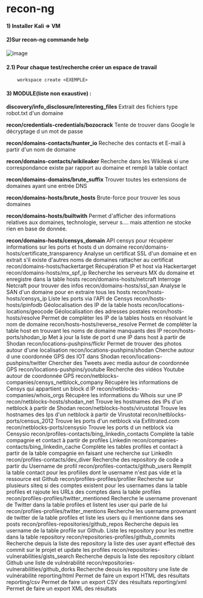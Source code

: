 # recon-ng

#### 1) Installer Kali => VM
#### 2)Sur recon-ng commande help
![image](https://github.com/user-attachments/assets/8774e7da-eee7-47e9-97b1-ee3cbcedae43)
#### 2.1) Pour chaque test/recherche créer un espace de travail
        workspace create <EXEMPLE>

#### 3) MODULE(liste non exaustive) : 
**discovery/info_disclosure/interesting_files** Extrait des fichiers type robot.txt d'un domaine

**recon/credentials-credentials/bozocrack** Tente de trouver dans Google le décryptage d un mot de passe

**recon/domains-contacts/hunter_io** Recheche des contacts et E-mail à partir d'un nom de domaine

**recon/domains-contacts/wikileaker** Recherche dans les Wikileak si une correspondance existe par rapport au domaine et rempli la table contact

**recon/domains-domains/brute_suffix** Trouver toutes les extensions de domaines ayant une entrée DNS

**recon/domains-hosts/brute_hosts** Brute-force pour trouver les sous domaines

**recon/domains-hosts/builtwith** Permet d'afficher des informations relatives aux domaines, technologie, serveur s.... mais attention ne stocke rien en base de donnée.

**recon/domains-hosts/censys_domain** API censys pour récupérer informations sur les ports et hosts d un domaine
recon/domains-hosts/certificate_transparency
Analyse un certificat SSL d'un domaine et en extrait s'il existe d'autres noms de domaines rattacher au certificat
recon/domains-hosts/hackertarget
Récupération IP et host via Hackertarget
recon/domains-hosts/mx_spf_ip
Recherche les serveurs MX du domaine et enregistre dans la table hosts
recon/domains-hosts/netcraft
Interroge Netcraft pour trouver des infos
recon/domains-hosts/ssl_san
Analyse le SAN d'un domaine pour en extraire tous les hosts
recon/hosts-hosts/censys_ip
Liste les ports via l'API de Censys
recon/hosts-hosts/ipinfodb
Géolocalisation des IP de la table hosts
recon/locations-locations/geocode
Géolocalisation des adresses postales
recon/hosts-hosts/resolve
Permet de compléter les IP de la tables hosts en résolvant le nom de domaine
recon/hosts-hosts/reverse_resolve
Permet de compléter la table host en trouvant les noms de domaine manquants des IP
recon/hosts-ports/shodan_ip
Met à jour la liste de port d une IP dans host à partir de Shodan
recon/locations-pushpins/flickr
Permet de trouver des photos autour d'une localisation
recon/locations-pushpins/shodan
Cherche autour d une coordonnée GPS des IOT dans Shodan
recon/locations-pushpins/twitter
Chercher des Tweets avec media autour de coordonnée GPS
recon/locations-pushpins/youtube
Recherche des vidéos Youtube autour de coordonnée GPS
recon/netblocks-companies/censys_netblock_company
Récupère les informations de Censys qui appartient un block d IP
recon/netblocks-companies/whois_orgs
Récupère les informations du Whois sur une IP
recon/netblocks-hosts/shodan_net
Trouve les hostnames des IPs d'un netblock à partir de Shodan
recon/netblocks-hosts/virustotal
Trouve les hostnames des Ips d'un netblock à partir de Virustotal
recon/netblocks-ports/census_2012
Trouve les ports d'un netblock via Exfiltrated.com
recon/netblocks-ports/censysio
Trouve les ports d un netblock via Censysio
recon/profiles-contacts/bing_linkedin_contacts
Complète la table compagnie et contact à partir de profiles Linkedin
recon/companies-contacts/bing_linkedin_cache
Complète les tables profiles et contact à partir de la table compagnie en faisant une recherche sur LinkedIn
recon/profiles-contacts/dev_diver
Recherche des repository de code a partir du Username de profil
recon/profiles-contacts/github_users
Remplit la table contact pour les profiiles dont le username n'est pas vide et la ressource est Github
recon/profiles-profiles/profiler
Recherche sur plusieurs siteq si des comptes existent pour les usernames dans la table profiles et rajoute les URLs des comptes dans la table profiles
recon/profiles-profiles/twitter_mentioned
Recherche le username provenant de Twitter dans la table profiles et listent les user qui parle de lui
recon/profiles-profiles/twitter_mentions
Recherche les username provenant de twitter de la table profiles et liste les users qu il mentionne dans ses posts
recon/profiles-repositories/github_repos
Recherche depuis les username de la table profile sur Github. Liste les repository pour les mettre dans la table repository
recon/repositories-profiles/github_commits
Recherche depuis la liste des repository la liste des user ayant effectué des commit sur le projet et update les profiles
recon/repositories-vulnerabilities/gists_search
Recherche depuis la liste des repository ciblant Github une liste de vulnérabilité
recon/repositories-vulnerabilities/github_dorks
Recherche deouis les repository une liste de vulnérabilité
reporting/html
Permet de faire un export HTML des résultats
reporting/csv
Permet de faire un export CSV des résultats
reporting/xml
Permet de faire un export XML des résultats
